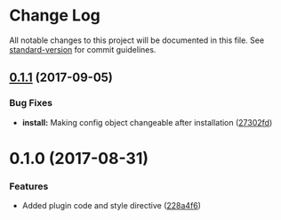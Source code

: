 # Change Log

All notable changes to this project will be documented in this file. See [standard-version](https://github.com/conventional-changelog/standard-version) for commit guidelines.

<a name="0.1.1"></a>
## [0.1.1](https://github.com/optick/vuestyle/compare/v0.1.0...v0.1.1) (2017-09-05)


### Bug Fixes

* **install:** Making config object changeable after installation ([27302fd](https://github.com/optick/vuestyle/commit/27302fd))



<a name="0.1.0"></a>
# 0.1.0 (2017-08-31)


### Features

* Added plugin code and style directive ([228a4f6](https://github.com/optick/vuestyle/commit/228a4f6))
